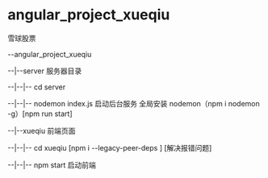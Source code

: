 # angular_project_xueqiu

雪球股票


--angular_project_xueqiu


--|--server 服务器目录


--|--|-- cd server


--|--|-- nodemon index.js 启动后台服务 全局安装 nodemon（npm i nodemon -g）[npm run start]


--|--xueqiu 前端页面


--|--|-- cd xueqiu [npm i --legacy-peer-deps ] [解决报错问题]


--|--|-- npm start 启动前端
